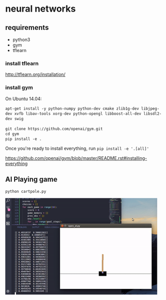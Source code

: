 # neural networks

## requirements
- python3
- gym
- tflearn

### install tflearn
http://tflearn.org/installation/


### install gym

On Ubuntu 14.04:

    apt-get install -y python-numpy python-dev cmake zlib1g-dev libjpeg-dev xvfb libav-tools xorg-dev python-opengl libboost-all-dev libsdl2-dev swig

    git clone https://github.com/openai/gym.git
    cd gym
    pip install -e .

Once you're ready to install everything, run ``pip install -e '.[all]'``

https://github.com/openai/gym/blob/master/README.rst#installing-everything
## AI Playing game
```
python cartpole.py
```
<img src="ai.gif">


